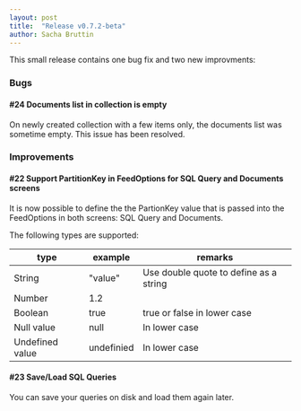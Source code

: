 ```yaml
---
layout: post
title:  "Release v0.7.2-beta"
author: Sacha Bruttin
---
```


This small release contains one bug fix and two new improvments:

### Bugs

#### #24 Documents list in collection is empty

On newly created collection with a few items only, the documents list was sometime empty. This issue has been resolved.

### Improvements

#### #22 Support PartitionKey in FeedOptions for SQL Query and Documents screens

It is now possible to define the the PartionKey value that is passed into the FeedOptions in both screens: SQL Query and Documents. 

The following types are supported:

type|example|remarks|
---|---|---
String|"value"|Use double quote to define as a string
Number|1.2|
Boolean|true|true or false in lower case
Null value|null|In lower case
Undefined value|undefinied|In lower case

#### #23 Save/Load SQL Queries

You can save your queries on disk and load them again later.

